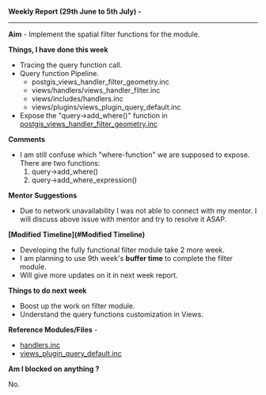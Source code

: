 **Weekly Report (29th June to 5th July) -**

***

**Aim** - Implement the spatial filter functions for the module.

**Things, I have done this week**

* Tracing the query function call.  
* Query function Pipeline. 
  * postgis_views_handler_filter_geometry.inc
  * views/handlers/views_handler_filter.inc
  * views/includes/handlers.inc
  * views/plugins/views_plugin_query_default.inc
* Expose the "query->add_where()" function in [postgis_views_handler_filter_geometry.inc](https://github.com/panwarnaveen9/View-Module-for-Cartaro-GSOC2014/blob/20964232f29365a6ff28f54c11b09244936f9eec/cartaro/profiles/cartaro/modules/contrib/postgis/views/postgis_views_handler_filter_geometry.inc) 

**Comments**
* I am still confuse which "where-function" we are supposed to expose. There are two functions:
  1. query->add_where()
  2. query->add_where_expression() 

**Mentor Suggestions**
* Due to network unavailability I was not able to connect with my mentor. I will discuss above issue with mentor and try to resolve it ASAP.

**[Modified Timeline](#Modified Timeline)**
* Developing the fully functional filter module take 2 more week. 
* I am planning to use 9th week's **buffer time** to complete the filter module. 
* Will give more updates on it in next week report.

**Things to do next week**
* Boost up the work on filter module.
* Understand the query functions customization in Views.   


**Reference Modules/Files** - 
* [handlers.inc]()
* [views_plugin_query_default.inc]()

**Am I blocked on anything ?**

No.